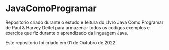 # JavaComoProgramar
 Repositorio criado durante o estudo e leitura do LIvro Java Como Programar de Paul & Harvey Deitel para armazenar todos os codigos exemplos e exercios que fiz durante o aprendizado da linguagem Java.

 Este repositorio foi criado em 01 de Outubro de 2022
